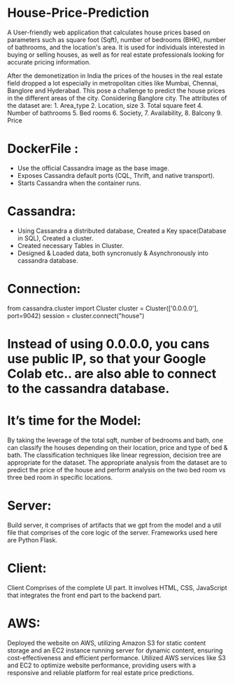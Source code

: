 # House-Price-Prediction
A User-friendly web application that calculates house prices based on parameters such as square foot (Sqft), number of bedrooms (BHK), number of bathrooms, and the location's area. It is used for individuals interested in buying or selling houses, as well as for real estate professionals looking for accurate pricing information.

After the demonetization in India the prices of the houses in the real estate field dropped a lot especially in metropolitan cities like Mumbai, Chennai, Banglore and Hyderabad. This pose a challenge to predict the house prices in the different areas of the city.
Considering Banglore city. The attributes of the dataset are: 1. Area_type
2. Location, size
3. Total square feet
4. Number of bathrooms 
5. Bed rooms
6. Society, 
7. Availability, 
8. Balcony 
9. Price 

# DockerFile : 
- Use the official Cassandra image as the base image.
- Exposes Cassandra default ports (CQL, Thrift, and native transport).
- Starts Cassandra when the container runs.

# Cassandra:
- Using Cassandra a distributed database, Created a Key space(Database in SQL), Created a cluster.
- Created necessary Tables in Cluster.
- Designed & Loaded data, both syncronusly & Asynchronously into cassandra database.

# Connection:
from cassandra.cluster import Cluster
cluster = Cluster(['0.0.0.0'], port=9042)
session = cluster.connect("house")
 
# Instead of using 0.0.0.0, you cans use public IP, so that your Google Colab etc.. are also able to connect to the cassandra database.

# It’s time for the Model:
By taking the leverage of the total sqft, number of bedrooms and bath, one can classify the houses depending on their location, price and type of bed & bath. The classification techniques like linear regression, decision tree are appropriate for the dataset. The appropriate analysis from the dataset are to predict the price of the house and perform analysis on the two bed room vs three bed room in specific locations.  

# Server: 
Build server, it comprises of artifacts that we gpt from the model and a util file that comprises of the core logic of the server. Frameworks used here are Python Flask.

# Client:
Client Comprises of the complete UI part. It involves HTML, CSS, JavaScript that integrates the front end part to the backend part.

# AWS:
Deployed the website on AWS, utilizing Amazon S3 for static content storage and an EC2 instance running server for dynamic content, ensuring cost-effectiveness and efficient performance.
Utilized AWS services like S3 and EC2 to optimize website performance, providing users with a responsive and reliable platform for real estate price predictions.






